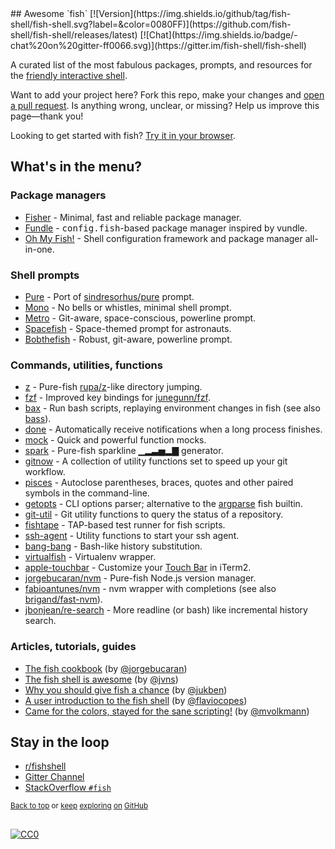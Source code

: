 <div class="github-widget" data-repo="jorgebucaran/awesome-fish"></div>
## Awesome `fish` [![Version](https://img.shields.io/github/tag/fish-shell/fish-shell.svg?label=&color=0080FF)](https://github.com/fish-shell/fish-shell/releases/latest) [![Chat](https://img.shields.io/badge/-chat%20on%20gitter-ff0066.svg)](https://gitter.im/fish-shell/fish-shell)

A curated list of the most fabulous packages, prompts, and resources for the <a href="https://github.com/fish-shell/fish-shell" title="fish">friendly interactive shell</a>.

Want to add your project here? Fork this repo, make your changes and [open a pull request](https://github.com/jorgebucaran/awesome-fish/fork). Is anything wrong, unclear, or missing? Help us improve this page—thank you!

Looking to get started with fish? [Try it in your browser](https://rootnroll.com/d/fish-shell).

## What's in the menu?

### Package managers

- [Fisher](https://github.com/jorgebucaran/fisher) - Minimal, fast and reliable package manager.
- [Fundle](https://github.com/danhper/fundle) - <samp>config.fish</samp>-based package manager inspired by vundle.
- [Oh My Fish!](https://github.com/oh-my-fish/oh-my-fish) - Shell configuration framework and package manager all-in-one.

### Shell prompts

- [Pure](https://github.com/rafaelrinaldi/pure) - Port of [sindresorhus/pure](https://github.com/sindresorhus/pure) prompt.
- [Mono](https://github.com/fishpkg/fish-prompt-mono) - No bells or whistles, minimal shell prompt.
- [Metro](https://github.com/fishpkg/fish-prompt-metro) - Git-aware, space-conscious, powerline prompt.
- [Spacefish](https://github.com/matchai/spacefish) - Space-themed prompt for astronauts.
- [Bobthefish](https://github.com/oh-my-fish/theme-bobthefish) - Robust, git-aware, powerline prompt.

### Commands, utilities, functions

- [z](https://github.com/jethrokuan/z) - Pure-fish [rupa/z](https://github.com/rupa/z)-like directory jumping.
- [fzf](https://github.com/jethrokuan/fzf) - Improved key bindings for [junegunn/fzf](https://github.com/junegunn/fzf).
- [bax](https://github.com/jorgebucaran/fish-bax) - Run bash scripts, replaying environment changes in fish (see also [bass](https://github.com/edc/bass)).
- [done](https://github.com/franciscolourenco/done) - Automatically receive notifications when a long process finishes.
- [mock](https://github.com/matchai/fish-mock) - Quick and powerful function mocks.
- [spark](https://github.com/jorgebucaran/fish-spark) - Pure-fish sparkline ▁▂▃▅▂▇ generator.
- [gitnow](https://github.com/joseluisq/gitnow) - A collection of utility functions set to speed up your git workflow.
- [pisces](https://github.com/laughedelic/pisces) - Autoclose parentheses, braces, quotes and other paired symbols in the command-line.
- [getopts](https://github.com/jorgebucaran/fish-getopts) - CLI options parser; alternative to the [argparse](https://fishshell.com/docs/current/commands.html#argparse) fish builtin.
- [git-util](https://github.com/fishpkg/fish-git-util) - Git utility functions to query the status of a repository.
- [fishtape](https://github.com/jorgebucaran/fishtape) - TAP-based test runner for fish scripts.
- [ssh-agent](https://github.com/danhper/fish-ssh-agent) - Utility functions to start your ssh agent.
- [bang-bang](https://github.com/oh-my-fish/plugin-bang-bang) - Bash-like history substitution.
- [virtualfish](https://github.com/adambrenecki/virtualfish) - Virtualenv wrapper.
- [apple-touchbar](https://github.com/rodrigobdz/fish-apple-touchbar) - Customize your [Touch Bar](https://developer.apple.com/design/human-interface-guidelines/macos/touch-bar/touch-bar-overview) in iTerm2.
- [jorgebucaran/nvm](https://github.com/jorgebucaran/fish-nvm) - Pure-fish Node.js version manager.
- [fabioantunes/nvm](https://github.com/FabioAntunes/fish-nvm) - nvm wrapper with completions (see also [brigand/fast-nvm](https://github.com/brigand/fast-nvm-fish)).
- [jbonjean/re-search](https://github.com/jbonjean/re-search) - More readline (or bash) like incremental history search.

### Articles, tutorials, guides

- [The fish cookbook](https://github.com/jorgebucaran/fish-cookbook) (by [@jorgebucaran](https://github.com/jorgebucaran))
- [The fish shell is awesome](https://jvns.ca/blog/2017/04/23/the-fish-shell-is-awesome/) (by [@jvns](https://github.com/jvns))
- [Why you should give fish a chance](https://dev.to/jukben/why-you-should-give-a-chance-to-fish-shell-5a0l) (by [@jukben](https://github.com/jukben))
- [A user introduction to the fish shell](https://flaviocopes.com/fish-shell/) (by [@flaviocopes](https://github.com/flaviocopes))
- [Came for the colors, stayed for the sane scripting!](https://mvolkmann.github.io/fish-article/) (by [@mvolkmann](https://github.com/mvolkmann))

## Stay in the loop

- [r/fishshell](https://www.reddit.com/r/fishshell)
- [Gitter Channel](https://gitter.im/fish-shell/fish-shell)
- [StackOverflow `#fish`](https://stackoverflow.com/questions/tagged/fish)

<sup>[Back to top](#awesome-fish-) or [keep](https://github.com/topics/fish-shell) [exploring](https://github.com/topics/fish-packages) [on](https://github.com/topics/fish) [GitHub](https://github.com/topics/fish-prompt)</sup>

<h2></h2>

[![CC0](http://mirrors.creativecommons.org/presskit/buttons/88x31/svg/cc-zero.svg)](https://creativecommons.org/publicdomain/zero/1.0/)